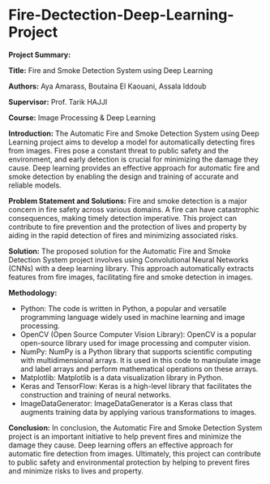 # Fire-Dectection-Deep-Learning-Project
**Project Summary:**

**Title:** Fire and Smoke Detection System using Deep Learning

**Authors:** Aya Amarass, Boutaina El Kaouani, Assala Iddoub

**Supervisor:** Prof. Tarik HAJJI

**Course:** Image Processing & Deep Learning

**Introduction:**
The Automatic Fire and Smoke Detection System using Deep Learning project aims to develop a model for automatically detecting fires from images. Fires pose a constant threat to public safety and the environment, and early detection is crucial for minimizing the damage they cause. Deep learning provides an effective approach for automatic fire and smoke detection by enabling the design and training of accurate and reliable models.

**Problem Statement and Solutions:**
Fire and smoke detection is a major concern in fire safety across various domains. A fire can have catastrophic consequences, making timely detection imperative. This project can contribute to fire prevention and the protection of lives and property by aiding in the rapid detection of fires and minimizing associated risks.

**Solution:**
The proposed solution for the Automatic Fire and Smoke Detection System project involves using Convolutional Neural Networks (CNNs) with a deep learning library. This approach automatically extracts features from fire images, facilitating fire and smoke detection in images.

**Methodology:**
- Python: The code is written in Python, a popular and versatile programming language widely used in machine learning and image processing.
- OpenCV (Open Source Computer Vision Library): OpenCV is a popular open-source library used for image processing and computer vision.
- NumPy: NumPy is a Python library that supports scientific computing with multidimensional arrays. It is used in this code to manipulate image and label arrays and perform mathematical operations on these arrays.
- Matplotlib: Matplotlib is a data visualization library in Python.
- Keras and TensorFlow: Keras is a high-level library that facilitates the construction and training of neural networks.
- ImageDataGenerator: ImageDataGenerator is a Keras class that augments training data by applying various transformations to images.

**Conclusion:**
In conclusion, the Automatic Fire and Smoke Detection System project is an important initiative to help prevent fires and minimize the damage they cause. Deep learning offers an effective approach for automatic fire detection from images. Ultimately, this project can contribute to public safety and environmental protection by helping to prevent fires and minimize risks to lives and property.
